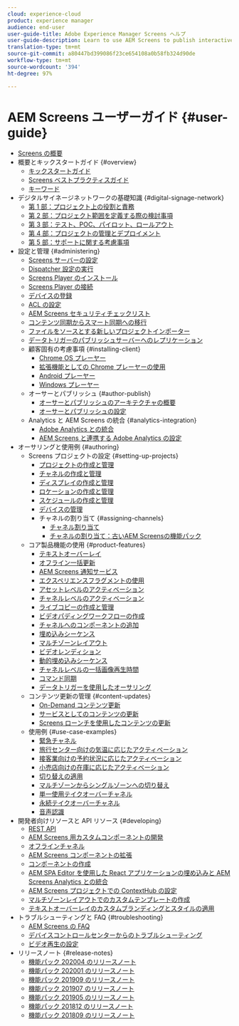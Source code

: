 ```yaml
---
cloud: experience-cloud
product: experience manager
audience: end-user
user-guide-title: Adobe Experience Manager Screens ヘルプ
user-guide-description: Learn to use AEM Screens to publish interactive digital experiences involving different types of screens.
translation-type: tm+mt
source-git-commit: a80447bd399086f23ce654108a0b58fb324d90de
workflow-type: tm+mt
source-wordcount: '394'
ht-degree: 97%

---
```



# AEM Screens ユーザーガイド {#user-guide}

+ [Screens の概要](aem-screens-introduction.md)
+ 概要とキックスタートガイド {#overview}
   + [キックスタートガイド](kickstart-for-aem-screens.md)
   + [Screens ベストプラクティスガイド](https://docs.adobe.com/content/help/ja-JP/experience-manager-screens/using/about-guide.html)
   + [キーワード](screens-glossary.md)
+ デジタルサイネージネットワークの基礎知識 {#digital-signage-network}
   + [第 1 部：プロジェクト上の役割と責務](project-roles-responsibilities.md)
   + [第 2 部：プロジェクト範囲を定義する際の検討事項](project-considerations.md)
   + [第 3 部：テスト、POC、パイロット、ロールアウト](testing-pocs-pilots-rollouts.md)
   + [第 4 部：プロジェクトの管理とデプロイメント](project-management-and-deployment.md)
   + [第 5 部：サポートに関する考慮事項](support-considerations.md)
+ 設定と管理 {#administering}
   + [Screens サーバーの設定](configuring-screens-introduction.md)
   + [Dispatcher 設定の実行](dispatcher-configurations-aem-screens.md)
   + [Screens Player のインストール](installing-screens-player.md)
   + [Screens Player の接続](working-with-screens-player.md)
   + [デバイスの登録](device-registration.md)
   + [ACL の設定](setting-up-acls.md)
   + [AEM Screens セキュリティチェックリスト](security-checklist.md)
   + [コンテンツ同期からスマート同期への移行](smartsync.md)
   + [ファイルをソースとする新しいプロジェクトインポーター](project-importer.md)
   + [データトリガーのパブリッシュサーバーへのレプリケーション](replicating-data-triggers.md)
   + 顧客固有の考慮事項 {#installing-client}
      + [Chrome OS プレーヤー](implementing-chrome-os-player.md)
      + [拡張機能としての Chrome プレーヤーの使用](using-chrome-player-as-an-extension.md)
      + [Android プレーヤー](implementing-android-player.md)
      + [Windows プレーヤー](implementing-windows-player.md)
   + オーサーとパブリッシュ {#author-publish}
      + [オーサーとパブリッシュのアーキテクチャの概要](author-publish-architecture-overview.md)
      + [オーサーとパブリッシュの設定](author-and-publish.md)
   + Analytics と AEM Screens の統合 {#analytics-integration}
      + [Adobe Analytics との統合](adobe-analytics-integration-aem-screens.md)
      + [AEM Screens と連携する Adobe Analytics の設定](configuring-adobe-analytics-aem-screens.md)
+ オーサリングと使用例 {#authoring}
   + Screens プロジェクトの設定 {#setting-up-projects}
      + [プロジェクトの作成と管理](creating-a-screens-project.md)
      + [チャネルの作成と管理](managing-channels.md)
      + [ディスプレイの作成と管理](managing-displays.md)
      + [ロケーションの作成と管理](managing-locations.md)
      + [スケジュールの作成と管理](managing-schedules.md)
      + [デバイスの管理](managing-devices.md)
      + チャネルの割り当て {#assigning-channels}
         + [チャネル割り当て](channel-assignment-latest-fp.md)
         + [チャネルの割り当て：古いAEM Screensの機能パック](channel-assignment.md)
   + コア製品機能の使用 {#product-features}
      + [テキストオーバーレイ](text-overlay.md)
      + [オフライン一括更新](bulk-offline-update.md)
      + [AEM Screens 通知サービス](screens-notifications-service.md)
      + [エクスペリエンスフラグメントの使用](experience-fragments-in-screens.md)
      + [アセットレベルのアクティベーション](asset-level-scheduling.md)
      + [チャネルレベルのアクティベーション](channel-level-activation.md)
      + [ライブコピーの作成と管理](managing-livecopy.md)
      + [ビデオパディングワークフローの作成](creating-a-video-padding-workflow.md)
      + [チャネルへのコンポーネントの追加](adding-components-to-a-channel.md)
      + [埋め込みシーケンス](embedded-sequences.md)
      + [マルチゾーンレイアウト](multi-zone-layout-aem-screens.md)
      + [ビデオレンディション](generating-renditions.md)
      + [動的埋め込みシーケンス](dynamic-embedded-sequences.md)
      + [チャネルレベルの一括画像再生時間](channel-level-image-playback.md)
      + [コマンド同期](using-command-sync.md)
      + [データトリガーを使用したオーサリング](authoring-data-triggers.md)
   + コンテンツ更新の管理 {#content-updates}
      + [On-Demand コンテンツ更新](on-demand-content.md)
      + [サービスとしてのコンテンツの更新](content-update-as-a-service.md)
      + [Screens ローンチを使用したコンテンツの更新](launches.md)
   + 使用例 {#use-case-examples}
      + [緊急チャネル](emergency-channel.md)
      + [旅行センター向けの気温に応じたアクティベーション](local-temperature-activation.md)
      + [接客業向けの予約状況に応じたアクティベーション](hospitality-reservation-activation.md)
      + [小売店向けの在庫に応じたアクティベーション](retail-inventory-activation.md)
      + [切り替えの適用](applying-transitions.md)
      + [マルチゾーンからシングルゾーンへの切り替え](multizone-to-singlezone.md)
      + [単一使用テイクオーバーチャネル](single-use-takeover-channel.md)
      + [永続テイクオーバーチャネル](perpetual-takeover-channel.md)
      + [音声認識](voice-recognition.md)
+ 開発者向けリソースと API リソース {#developing}
   + [REST API](rest-api.md)
   + [AEM Screens 用カスタムコンポーネントの開発](developing-custom-component-tutorial-develop.md)
   + [オフラインチャネル](offline-channels.md)
   + [AEM Screens コンポーネントの拡張](extending-component-tutorial-develop.md)
   + [コンポーネントの作成](creating-components.md)
   + [AEM SPA Editor を使用した React アプリケーションの埋め込みと AEM Screens Analytics との統合](embedding-react-app.md)
   + [AEM Screens プロジェクトでの ContextHub の設定](configuring-context-hub.md)
   + [マルチゾーンレイアウトでのカスタムテンプレートの作成](creating-custom-templates-multizone-layouts.md)
   + [テキストオーバーレイのカスタムブランディングとスタイルの適用](custom-branding-text-overlays.md)
+ トラブルシューティングと FAQ {#troubleshooting}
   + [AEM Screens の FAQ](aem-screens-faqs.md)
   + [デバイスコントロールセンターからのトラブルシューティング](monitoring-screens.md)
   + [ビデオ再生の設定](troubleshoot-videos.md)
+ リリースノート {#release-notes}
   + [機能パック 202004 のリリースノート](release-notes-fp-202004.md)
   + [機能パック 202001 のリリースノート](release-notes-fp-202001.md)
   + [機能パック 201909 のリリースノート](release-notes-fp-201909.md)
   + [機能パック 201907 のリリースノート](release-notes-fp-201907.md)
   + [機能パック 201905 のリリースノート](screens-release-notes-fp-201905.md)
   + [機能パック 201812 のリリースノート](release-notes-fp-201812.md)
   + [機能パック 201809 のリリースノート](screens-release-notes.md)
